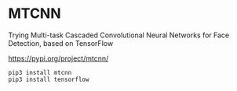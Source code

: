 # MTCNN

Trying Multi-task Cascaded Convolutional Neural Networks for Face Detection, based on TensorFlow

https://pypi.org/project/mtcnn/

```
pip3 install mtcnn
pip3 install tensorflow
```